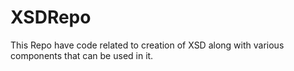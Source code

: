 # XSDRepo
This Repo  have code related to creation of XSD along with various components that can be used in it.
